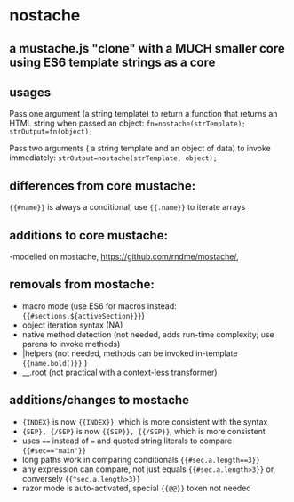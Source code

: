 # nostache
## a mustache.js "clone" with a MUCH smaller core using ES6 template strings as a core

## usages
Pass one argument (a string template) to return a function that returns an HTML string when passed an object:
`fn=nostache(strTemplate); 
strOutput=fn(object);`

Pass two arguments ( a string template and an object of data) to invoke immediately:
`strOutput=nostache(strTemplate, object);`


## differences from core mustache:
 `{{#name}}` is always a conditional, use `{{.name}}` to iterate arrays

## additions to core mustache:
 -modelled on mostache, https://github.com/rndme/mostache/, 

## removals from mostache:
* macro mode (use ES6 for macros instead:  `{{#sections.${activeSection}}}`)
* object iteration syntax (NA)
* native method detection (not needed, adds run-time complexity; use parens to invoke methods)
* |helpers  (not needed, methods can be invoked in-template `{{name.bold()}}` )
* __.root  (not practical with a context-less transformer)

## additions/changes to mostache
* `{INDEX}` is now `{{INDEX}}`, which is more consistent with the syntax
* `{SEP}, {/SEP}` is now `{{SEP}}, {{/SEP}}`, which is more consistent
* uses `==` instead of `=` and quoted string literals to compare  `{{#sec=="main"}}`
* long paths work in comparing conditionals  `{{#sec.a.length==3}}`
* any expression can compare, not just equals  `{{#sec.a.length>3}}` or, conversely  `{{^sec.a.length>3}}`
* razor mode is auto-activated, special `{{@@}}` token not needed
